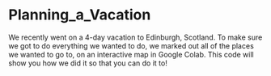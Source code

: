 # Planning_a_Vacation
We recently went on a 4-day vacation to Edinburgh, Scotland. To make sure we got to do everything we wanted to do, we marked out all of the places we wanted to go to, on an interactive map in Google Colab. This code will show you how we did it so that you can do it to!
